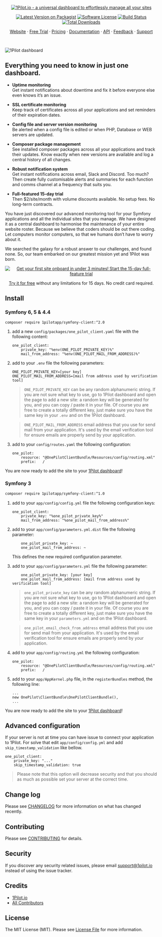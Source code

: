 <p align="center">
  <a href="https://1pilot.io/symfony"><img src="https://1pilot.io/assets/images/repos/1pilot_logo_symfony.png" alt="1Pilot.io - a universal dashboard to effortlessly manage all your sites"></a>
</p>

<p align="center">
<a href="https://packagist.org/packages/1pilotapp/symfony-client"><img alt="Latest Version on Packagist" src="https://img.shields.io/packagist/v/1pilotapp/symfony-client.svg?style=flat-square"></a>
<a href="https://github.com/1PilotApp/symfony-client/blob/master/LICENSE.md"><img alt="Software License" src="https://img.shields.io/badge/license-MIT-brightgreen.svg?style=flat-square"></a>
<a href="https://github.com/1PilotApp/symfony-client/actions"><img alt="Build Status" src="https://img.shields.io/github/actions/workflow/status/1PilotApp/symfony-client/tests.yml?branch=2.x&label=tests&style=flat-square"></a>
<a href="https://packagist.org/packages/1PilotApp/symfony-client"><img alt="Total Downloads" src="https://img.shields.io/packagist/dt/1pilotapp/symfony-client.svg?style=flat-square"></a>
</p>

<p align="center">
  <a href="https://1pilot.io/symfony">Website</a>
  <span> · </span>
  <a href="https://app.1pilot.io/register">Free Trial</a>
  <span> · </span>
  <a href="https://1pilot.io/#pricing">Pricing</a>
  <span> · </span>
  <a href="https://docs.1pilot.io/setup/symfony" target="_blank" >Documentation</a>
  <span> · </span>
  <a href="https://docs.1pilot.io/api/introduction" target="_blank">API</a>
  <span> · </span>
  <a href="https://1pilot.nolt.io" target="_blank">Feedback</a>
  <span> · </span>
  <a href="mailto:support@1pilot.io" target="_blank">Support</a>
</p><br>

![1Pilot dashboard](https://1pilot.io/assets/images/repos/dashboard_2022.png)

## Everything you need to know in just one dashboard.

- **Uptime monitoring**<br> Get instant notifications about downtime and fix it before everyone else even knows it’s an issue.

- **SSL certificate monitoring**<br> Keep track of certificates across all your applications and set reminders of their expiration dates.
- **Config file and server version monitoring**<br> Be alerted when a config file is edited or when PHP, Database or WEB servers are updated.

- **Composer package management**<br> See installed composer packages across all your applications and track their updates. Know exactly when new versions are available and log a central history of all changes.

- **Robust notification system**<br> Get instant notifications across email, Slack and Discord. Too much? Then create fully customisable alerts and summaries for each function and comms channel at a frequency that suits you.

- **Full-featured 15-day trial**<br> Then $2/site/month with volume discounts available. No setup fees. No long-term contracts.

You have just discovered our advanced monitoring tool for your Symfony applications and all the individual sites that you manage. We have designed it as a central dashboard to harmonise the maintenance of your entire website roster. Because we believe that coders should be out there coding. Let computers monitor computers, so that we humans don’t have to worry about it.

We searched the galaxy for a robust answer to our challenges, and found none. So, our team embarked on our greatest mission yet and 1Pilot was born.

<p align="center">
<a href="https://app.1pilot.io/register"><img src="https://1pilot.io/assets/images/repos/free_trial_2022.jpg" alt="Get your first site onboard in under 3 minutes! Start the 15-day full-feature trial"></a>
</p>

<p align="center">
<a href="https://app.1pilot.io/register">Try it for free</a> without any limitations for 15 days. No credit card required.
</p>

## Install

### Symfony 6, 5 & 4.4

``` bash
composer require 1pilotapp/symfony-client:^2.0
```

1. add a new `config/packages/one_pilot_client.yaml` file with the following content:
    ```
    one_pilot_client:
        private_key: "%env(ONE_PILOT_PRIVATE_KEY)%"
        mail_from_address: "%env(ONE_PILOT_MAIL_FROM_ADDRESS)%"
    ```

2. add to your `.env` file the following parameters:
    ```    
    ONE_PILOT_PRIVATE_KEY=[your key]
    ONE_PILOT_MAIL_FROM_ADDRESS=[mail from address used by verification tool]
    ```
    > `ONE_PILOT_PRIVATE_KEY` can be any random alphanumeric string. If you are not sure what key to use, go to 1Pilot dashboard and open the page to add a new site: a random key will be generated for you, and you can copy / paste it in your file. Of course you are free to create a totally different key, just make sure you have the same key in your `.env` and on the 1Pilot dashboard. 

    > `ONE_PILOT_MAIL_FROM_ADDRESS` email address that you use for send mail from your application. It's used by the email verification tool for ensure emails are properly send by your application. 

3. add to your `config/routes.yaml` the following configuration:
    ```
    one_pilot:
        resource: "@OnePilotClientBundle/Resources/config/routing.xml"
        prefix:   /
    ```

You are now ready to add the site to your [1Pilot dashboard](https://app.1pilot.io/sites/create)!

### Symfony 3

``` bash
composer require 1pilotapp/symfony-client:^1.0
```

1. add to your `app/config/config.yml` file the following configuration keys:
    ```
    one_pilot_client:
        private_key: "%one_pilot_private_key%"
        mail_from_address: "%one_pilot_mail_from_address%"
    ```

2. add to your `app/config/parameters.yml.dist` file the following parameter:
    ```
        one_pilot_private_key: ~
        one_pilot_mail_from_address: ~
    ```
    
   This defines the new required configuration parameter.
    
3. add to your `app/config/parameters.yml` file the following parameter: 

    ```
        one_pilot_private_key: [your key]
        one_pilot_mail_from_address: [mail from address used by verification tool]
    ```
    
    > `one_pilot_private_key` can be any random alphanumeric string. If you are not sure what key to use, go to 1Pilot dashboard and open the page to add a new site: a random key will be generated for you, and you can copy / paste it in your file. Of course you are free to create a totally different key, just make sure you have the same key in your `parameters.yml` and on the 1Pilot dashboard.

    > `one_pilot_email_check_from_address` email address that you use for send mail from your application. It's used by the email verification tool for ensure emails are properly send by your application. 

4. add to your `app/config/routing.yml` the following configuration:
    ```
    one_pilot:
        resource: "@OnePilotClientBundle/Resources/config/routing.xml"
        prefix:   /
    ```

5. add to your `app/AppKernel.php` file, in the `registerBundles` method, the following line:
    ```
    ...
    new OnePilot\ClientBundle\OnePilotClientBundle(),
    ...
    ```

You are now ready to add the site to your [1Pilot dashboard](https://app.1pilot.io/sites/create)!

## Advanced configuration
If your server is not at time you can have issue to connect your application to 1Pilot. For solve that edit `app/config/config.yml` and add `skip_timestamp_validation` like bellow.
```
one_pilot_client:
    private_key: "..."
    skip_timestamp_validation: true
```
> Please note that this option will decrease security and that you should as much as possible set your server at the correct time.

## Change log

Please see [CHANGELOG](CHANGELOG.md) for more information on what has changed recently.

## Contributing

Please see [CONTRIBUTING](CONTRIBUTING.md) for details.

## Security

If you discover any security related issues, please email support@1pilot.io instead of using the issue tracker.

## Credits

- [1Pilot.io](https://github.com/1PilotApp)
- [All Contributors](https://github.com/1PilotApp/symfony-client/contributors)

## License

The MIT License (MIT). Please see [License File](LICENSE.md) for more information.
